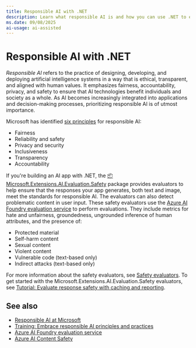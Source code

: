 ```yaml
---
title: Responsible AI with .NET
description: Learn what responsible AI is and how you can use .NET to evaluate the safety of your AI apps.
ms.date: 09/08/2025
ai-usage: ai-assisted
---
```


# Responsible AI with .NET

*Responsible AI* refers to the practice of designing, developing, and deploying artificial intelligence systems in a way that is ethical, transparent, and aligned with human values. It emphasizes fairness, accountability, privacy, and safety to ensure that AI technologies benefit individuals and society as a whole. As AI becomes increasingly integrated into applications and decision-making processes, prioritizing responsible AI is of utmost importance.

Microsoft has identified [six principles](https://www.microsoft.com/ai/responsible-ai) for responsible AI:

- Fairness
- Reliability and safety
- Privacy and security
- Inclusiveness
- Transparency
- Accountability

If you're building an AI app with .NET, the [📦 Microsoft.Extensions.AI.Evaluation.Safety](https://www.nuget.org/packages/Microsoft.Extensions.AI.Evaluation.Safety) package provides evaluators to help ensure that the responses your app generates, both text and image, meet the standards for responsible AI. The evaluators can also detect problematic content in user input. These safety evaluators use the [Azure AI Foundry evaluation service](/azure/ai-foundry/concepts/evaluation-evaluators/risk-safety-evaluators) to perform evaluations. They include metrics for hate and unfairness, groundedness, ungrounded inference of human attributes, and the presence of:

- Protected material
- Self-harm content
- Sexual content
- Violent content
- Vulnerable code (text-based only)
- Indirect attacks (text-based only)

For more information about the safety evaluators, see [Safety evaluators](libraries.md#safety-evaluators). To get started with the Microsoft.Extensions.AI.Evaluation.Safety evaluators, see [Tutorial: Evaluate response safety with caching and reporting](evaluate-safety.md).

## See also

- [Responsible AI at Microsoft](https://www.microsoft.com/ai/responsible-ai)
- [Training: Embrace responsible AI principles and practices](/training/modules/embrace-responsible-ai-principles-practices/)
- [Azure AI Foundry evaluation service](/azure/ai-foundry/concepts/evaluation-evaluators/risk-safety-evaluators)
- [Azure AI Content Safety](/azure/ai-services/content-safety/overview)
